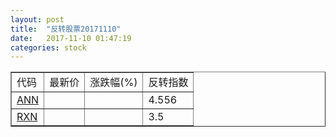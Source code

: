 ```yaml
---
layout: post
title:  "反转股票20171110"
date:   2017-11-10 01:47:19
categories: stock
---
```


<script type="text/javascript">
var stockList = []
stockList.push('gb_ann');
stockList.push('gb_rxn');
</script>

<table border="1">
 <tr>
 <td>代码</td>
  <td>最新价</td>
  <td>涨跌幅(%)</td>
 <td>反转指数</td>
</tr>
  <tr id="ann"><td><a href="http://stock.finance.sina.com.cn/usstock/quotes/ANN.html" target="_blank">ANN</a></td><td></td><td></td><td>4.556</td></tr>
  <tr id="rxn"><td><a href="http://stock.finance.sina.com.cn/usstock/quotes/RXN.html" target="_blank">RXN</a></td><td></td><td></td><td>3.5</td></tr>
</table>
